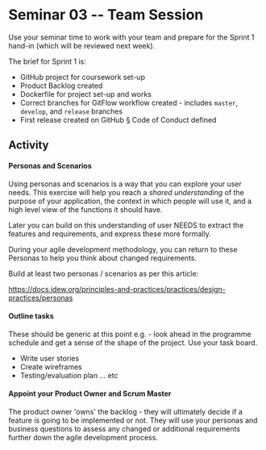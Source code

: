 # Seminar 03 -- Team Session

Use your seminar time to work with your team and prepare for the Sprint 1 hand-in (which will be reviewed next week).

The brief for Sprint 1 is:

* GitHub project for coursework set-up
* Product Backlog created
*  Dockerfile for project set-up and works
* Correct branches for GitFlow workflow created - includes `master`, `develop`, and
`release` branches
* First release created on GitHub § Code of Conduct defined





## Activity

####  Personas and Scenarios

Using personas and scenarios is a way that you can explore your user needs.  This exercise will help you reach a *shared understanding* of the purpose of your application, the context in which people will use it, and a high level view of the functions it should have.  

Later you can build on this understanding of user NEEDS to extract the features and requirements, and express these more formally.

During your agile development methodology, you can return to these Personas to help you think about changed requirements.

Build at least two personas / scenarios as per this article:

https://docs.idew.org/principles-and-practices/practices/design-practices/personas  





#### Outline tasks

These should be generic at this point e.g. - look ahead in the programme schedule and get a sense of the shape of the project.  Use your task board.

 * Write user stories
 * Create wireframes
 * Testing/evaluation plan 
... etc

#### Appoint your Product Owner and Scrum Master

The product owner 'owns' the backlog - they will ultimately decide if a feature is going to be implemented or not.  They will use your personas and business questions to assess any changed or additional requirements further down the agile development process.


